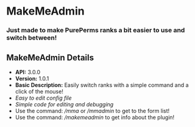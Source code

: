 # MakeMeAdmin

### Just made to make PurePerms ranks a bit easier to use and switch between!

## MakeMeAdmin Details
* **API:** 3.0.0
* **Version:** 1.0.1
* **Basic Description:** Easily switch ranks with a simple command and a click of the mouse!
* _Easy to edit config file_
* _Simple code for editing and debugging_
* Use the command: _/mma_ or _/mmadmin_ to get to the form list!
* Use the command: _/makemeadmin_ to get info about the plugin!
